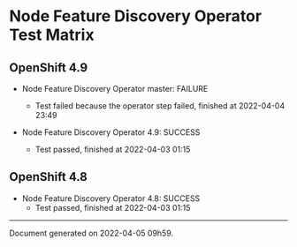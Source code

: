 
Node Feature Discovery Operator Test Matrix
===========================================

OpenShift 4.9
-------------



* Node Feature Discovery Operator master: FAILURE
  - Test failed because the operator step failed, finished at 2022-04-04 23:49



* Node Feature Discovery Operator 4.9: SUCCESS
  - Test passed, finished at 2022-04-03 01:15

OpenShift 4.8
-------------



* Node Feature Discovery Operator 4.8: SUCCESS
  - Test passed, finished at 2022-04-03 01:15

---
Document generated on 2022-04-05 09h59.
